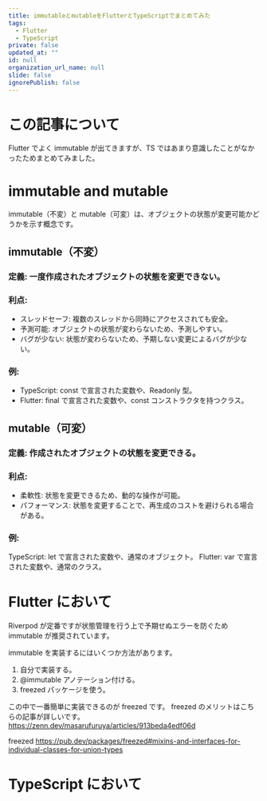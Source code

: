 ```yaml
---
title: immutableとmutableをFlutterとTypeScriptでまとめてみた
tags:
  - Flutter
  - TypeScript
private: false
updated_at: ""
id: null
organization_url_name: null
slide: false
ignorePublish: false
---
```


# この記事について

Flutter でよく immutable が出てきますが、TS ではあまり意識したことがなかったためまとめてみました。

# immutable and mutable

immutable（不変）と mutable（可変）は、オブジェクトの状態が変更可能かどうかを示す概念です。

## immutable（不変）

### 定義: 一度作成されたオブジェクトの状態を変更できない。

### 利点:

- スレッドセーフ: 複数のスレッドから同時にアクセスされても安全。
- 予測可能: オブジェクトの状態が変わらないため、予測しやすい。
- バグが少ない: 状態が変わらないため、予期しない変更によるバグが少ない。

### 例:

- TypeScript: const で宣言された変数や、Readonly 型。
- Flutter: final で宣言された変数や、const コンストラクタを持つクラス。

## mutable（可変）

### 定義: 作成されたオブジェクトの状態を変更できる。

### 利点:

- 柔軟性: 状態を変更できるため、動的な操作が可能。
- パフォーマンス: 状態を変更することで、再生成のコストを避けられる場合がある。

### 例:

TypeScript: let で宣言された変数や、通常のオブジェクト。
Flutter: var で宣言された変数や、通常のクラス。

# Flutter において

Riverpod が定番ですが状態管理を行う上で予期せぬエラーを防ぐため immutable が推奨されています。

immutable を実装するにはいくつか方法があります。

1. 自分で実装する。
1. @immutable アノテーション付ける。
1. freezed パッケージを使う。

この中で一番簡単に実装できるのが freezed です。
freezed のメリットはこちらの記事が詳しいです。
https://zenn.dev/masarufuruya/articles/913beda4edf06d

freezed
https://pub.dev/packages/freezed#mixins-and-interfaces-for-individual-classes-for-union-types

# TypeScript において
